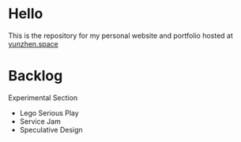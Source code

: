 # Hello 
This is the repository for my personal website and portfolio hosted at [yunzhen.space](https://www.yunzhen.space) 

# Backlog 
Experimental Section 
- Lego Serious Play 
- Service Jam
- Speculative Design 